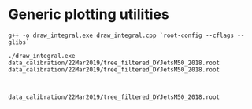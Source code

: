 Generic plotting utilities
====

    g++ -o draw_integral.exe draw_integral.cpp `root-config --cflags --glibs`

    ./draw_integral.exe    data_calibration/22Mar2019/tree_filtered_DYJetsM50_2018.root    data_calibration/22Mar2019/tree_filtered_DYJetsM50_2018.root   
    


    data_calibration/22Mar2019/tree_filtered_DYJetsM50_2018.root

